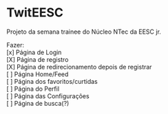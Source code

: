 # TwitEESC
Projeto da semana trainee do Núcleo NTec da EESC jr.

Fazer:  
[x] Página de Login   
[X] Página de registro  
[X] Página de redirecionamento depois de registrar  
[ ] Página Home/Feed  
[ ] Página dos favoritos/curtidas  
[ ] Página do Perfil  
[ ] Página das Configurações  
[ ] Página de busca(?)  

